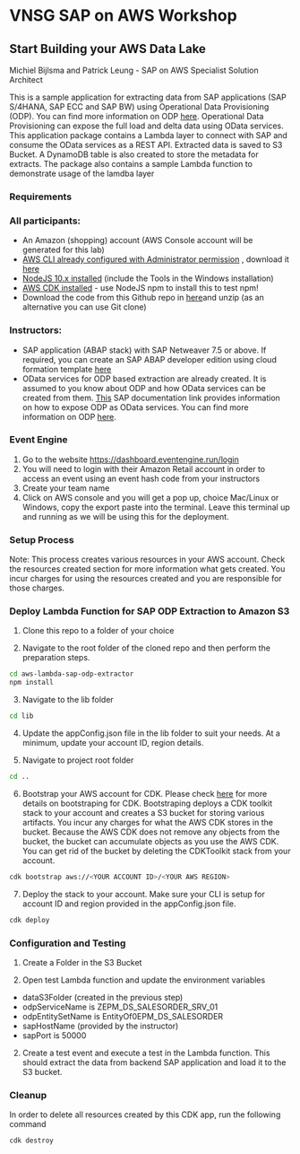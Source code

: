 # VNSG SAP on AWS Workshop 
## Start Building your AWS Data Lake

Michiel Bijlsma and Patrick Leung - SAP on AWS Specialist Solution Architect

This is a sample application for extracting data from SAP applications (SAP S/4HANA, SAP ECC and SAP BW) using Operational Data Provisioning (ODP). You can find more information on ODP [here](https://blogs.sap.com/2017/07/20/operational-data-provisioning-odp-faq/). Operational Data Provisioning can expose the full load and delta data using OData services. This application package contains a Lambda layer to connect with SAP and consume the OData services as a REST API. Extracted data is saved to S3 Bucket. A DynamoDB table is also created to store the metadata for extracts. The package also contains a sample Lambda function to demonstrate usage of the lamdba layer

### Requirements
### All participants:
* An Amazon (shopping) account (AWS Console account will be generated for this lab)
* [AWS CLI already configured with Administrator permission](https://docs.aws.amazon.com/cli/latest/userguide/cli-chap-welcome.html) , download it [here](https://aws.amazon.com/cli/)
* [NodeJS 10.x installed](https://nodejs.org/en/download/) (include the Tools in the Windows installation)
* [AWS CDK installed](https://docs.aws.amazon.com/cdk/latest/guide/getting_started.html) - use NodeJS npm to install this to test npm!
* Download the code from this Github repo in [here](https://github.com/patrick-leung/aws-lambda-sap-odp-extractor/archive/master.zip)and unzip (as an alternative you can use Git clone) 

### Instructors:
* SAP application (ABAP stack) with SAP Netweaver 7.5 or above. If required, you can create an SAP ABAP developer edition using cloud formation template [here](https://github.com/aws-samples/aws-cloudformation-sap-abap-dev)
* OData services for ODP based extraction are already created. It is assumed to you know about ODP and how OData services can be created from them. [This](https://help.sap.com/viewer/ccc9cdbdc6cd4eceaf1e5485b1bf8f4b/7.5.9/en-US/11853413cf124dde91925284133c007d.html) SAP documentation link provides information on how to expose ODP as OData services. You can find more information on ODP [here](https://blogs.sap.com/2017/07/20/operational-data-provisioning-odp-faq/).

### Event Engine
1. Go to the website  https://dashboard.eventengine.run/login
2. You will need to login with their Amazon Retail account in order to access an event using an event hash code from your instructors
3. Create your team name
4. Click on AWS console and you will get a pop up, choice Mac/Linux or Windows, copy the export paste into the terminal. Leave this terminal up and running as we will be using this for the deployment.    

### Setup Process

Note: This process creates various resources in your AWS account. Check the resources created section for more information what gets created. You incur charges for using the resources created and you are responsible for those charges.

### Deploy Lambda Function for SAP ODP Extraction to Amazon S3

1. Clone this repo to a folder of your choice

2. Navigate to the root folder of the cloned repo and then perform the preparation steps.
```bash
cd aws-lambda-sap-odp-extractor
npm install
```
3. Navigate to the lib folder
```bash
cd lib
```
4. Update the appConfig.json file in the lib folder to suit your needs. At a minimum, update your account ID, region details.

5. Navigate to project root folder
```bash
cd ..
```

6. Bootstrap your AWS account for CDK. Please check [here](https://docs.aws.amazon.com/cdk/latest/guide/tools.html) for more details on bootstraping for CDK. Bootstraping deploys a CDK toolkit stack to your account and creates a S3 bucket for storing various artifacts. You incur any charges for what the AWS CDK stores in the bucket. Because the AWS CDK does not remove any objects from the bucket, the bucket can accumulate objects as you use the AWS CDK. You can get rid of the bucket by deleting the CDKToolkit stack from your account.
```bash
cdk bootstrap aws://<YOUR ACCOUNT ID>/<YOUR AWS REGION>
```

7. Deploy the stack to your account. Make sure your CLI is setup for account ID and region provided in the appConfig.json file. 
```bash
cdk deploy
```

### Configuration and Testing

1. Create a Folder in the S3 Bucket

2. Open test Lambda function and update the environment variables 
  * dataS3Folder (created in the previous step) 
  * odpServiceName is ZEPM_DS_SALESORDER_SRV_01 
  * odpEntitySetName is EntityOf0EPM_DS_SALESORDER 
  * sapHostName (provided by the instructor)
  * sapPort is 50000

2. Create a test event and execute a test in the Lambda function. This should extract the data from backend SAP application and load it to the S3 bucket.

### Cleanup

In order to delete all resources created by this CDK app, run the following command
```bash
cdk destroy
```

